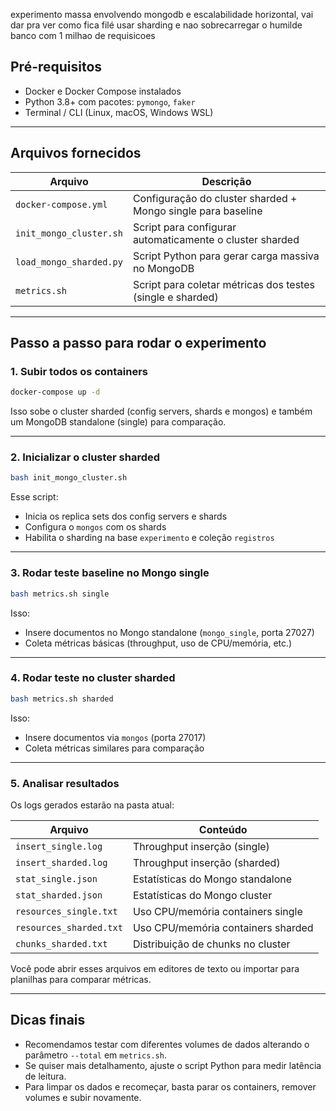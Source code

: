 experimento massa envolvendo mongodb e escalabilidade horizontal, vai dar pra ver como fica filé usar sharding e nao sobrecarregar o humilde banco com 1 milhao de requisicoes

## Pré-requisitos

* Docker e Docker Compose instalados
* Python 3.8+ com pacotes: `pymongo`, `faker`
* Terminal / CLI (Linux, macOS, Windows WSL)

---

## Arquivos fornecidos

| Arquivo                 | Descrição                                                    |
| ----------------------- | ------------------------------------------------------------ |
| `docker-compose.yml`    | Configuração do cluster sharded + Mongo single para baseline |
| `init_mongo_cluster.sh` | Script para configurar automaticamente o cluster sharded     |
| `load_mongo_sharded.py` | Script Python para gerar carga massiva no MongoDB            |
| `metrics.sh`            | Script para coletar métricas dos testes (single e sharded)   |

---

## Passo a passo para rodar o experimento

### 1. Subir todos os containers

```bash
docker-compose up -d
```

Isso sobe o cluster sharded (config servers, shards e mongos) e também um MongoDB standalone (single) para comparação.

---

### 2. Inicializar o cluster sharded

```bash
bash init_mongo_cluster.sh
```

Esse script:

* Inicia os replica sets dos config servers e shards
* Configura o `mongos` com os shards
* Habilita o sharding na base `experimento` e coleção `registros`

---

### 3. Rodar teste baseline no Mongo single

```bash
bash metrics.sh single
```

Isso:

* Insere documentos no Mongo standalone (`mongo_single`, porta 27027)
* Coleta métricas básicas (throughput, uso de CPU/memória, etc.)

---

### 4. Rodar teste no cluster sharded

```bash
bash metrics.sh sharded
```

Isso:

* Insere documentos via `mongos` (porta 27017)
* Coleta métricas similares para comparação

---

### 5. Analisar resultados

Os logs gerados estarão na pasta atual:

| Arquivo                 | Conteúdo                           |
| ----------------------- | ---------------------------------- |
| `insert_single.log`     | Throughput inserção (single)       |
| `insert_sharded.log`    | Throughput inserção (sharded)      |
| `stat_single.json`      | Estatísticas do Mongo standalone   |
| `stat_sharded.json`     | Estatísticas do Mongo cluster      |
| `resources_single.txt`  | Uso CPU/memória containers single  |
| `resources_sharded.txt` | Uso CPU/memória containers sharded |
| `chunks_sharded.txt`    | Distribuição de chunks no cluster  |

Você pode abrir esses arquivos em editores de texto ou importar para planilhas para comparar métricas.

---

## Dicas finais

* Recomendamos testar com diferentes volumes de dados alterando o parâmetro `--total` em `metrics.sh`.
* Se quiser mais detalhamento, ajuste o script Python para medir latência de leitura.
* Para limpar os dados e recomeçar, basta parar os containers, remover volumes e subir novamente.


